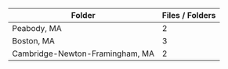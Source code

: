 | Folder                          |   Files / Folders |
|---------------------------------|-------------------|
| Peabody, MA                     |                 2 |
| Boston, MA                      |                 3 |
| Cambridge-Newton-Framingham, MA |                 2 |
